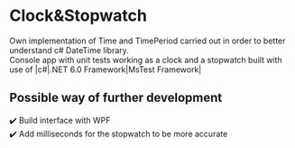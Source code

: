 # Clock&Stopwatch
Own implementation of Time and TimePeriod carried out in order to better understand c# DateTime library.  
Console app with unit tests working as a clock and a stopwatch built with use of |c#|.NET 6.0 Framework|MsTest Framework|  
## Possible way of further development
:heavy_check_mark: Build interface with WPF  
:heavy_check_mark: Add milliseconds for the stopwatch to be more accurate
